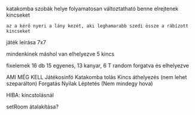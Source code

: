 katakomba
    szobák helye folyamatosan változtatható
        benne elrejtenek kincseket
    
    az a kérő nyeri a lány kezét, aki leghamarabb szedi össze a rábízott kincseket

játék leírása
    7x7

mindenkinek máshol van elhelyezve 5 kincs

fixelemek 16 db
15 egyenes, 13 kanyar, 6 T random forgatva és elhelyezve


AMI MÉG KELL
Játékosinfó
Katakomba tolás
    Kincs áthelyezés (nem lehet szeparálton)
    Forgatás
Nyilak
Léptetés (Nem mindegy hova)

HIBA: kincstolásnál

setRoom átalakítása?